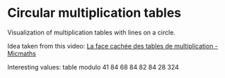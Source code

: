 # Circular multiplication tables

Visualization of multiplication tables with lines on a circle.

Idea taken from this video: [La face cachée des tables de multiplication - Micmaths](https://youtu.be/-X49VQgi86E)

Interesting values:
table modulo
41 84
68 84
82 84
28 324
